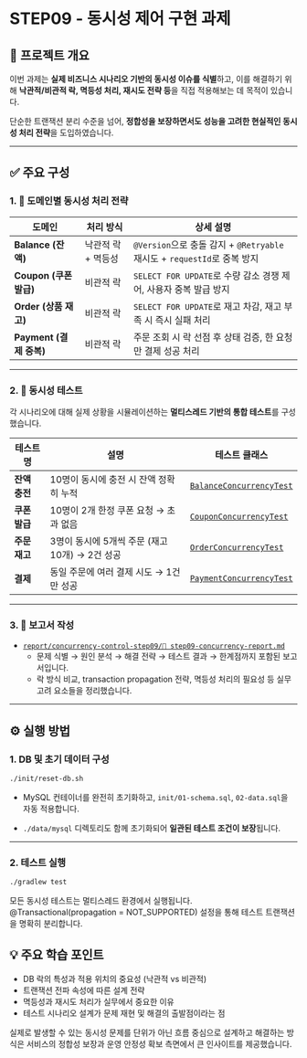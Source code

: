 # **STEP09 - 동시성 제어 구현 과제**

## 📌 프로젝트 개요

이번 과제는 **실제 비즈니스 시나리오 기반의 동시성 이슈를 식별**하고, 이를 해결하기 위해 **낙관적/비관적 락, 멱등성 처리, 재시도 전략 등**을 직접 적용해보는 데 목적이 있습니다.

단순한 트랜잭션 분리 수준을 넘어, **정합성을 보장하면서도 성능을 고려한 현실적인 동시성 처리 전략**을 도입하였습니다.

---

## ✅ 주요 구성

### 1. 🔐 **도메인별 동시성 처리 전략**

| 도메인 | 처리 방식 | 상세 설명 |
| --- | --- | --- |
| **Balance (잔액)** | 낙관적 락 + 멱등성 | `@Version`으로 충돌 감지 + `@Retryable` 재시도 + `requestId`로 중복 방지 |
| **Coupon (쿠폰 발급)** | 비관적 락 | `SELECT FOR UPDATE`로 수량 감소 경쟁 제어, 사용자 중복 발급 방지 |
| **Order (상품 재고)** | 비관적 락 | `SELECT FOR UPDATE`로 재고 차감, 재고 부족 시 즉시 실패 처리 |
| **Payment (결제 중복)** | 비관적 락 | 주문 조회 시 락 선점 후 상태 검증, 한 요청만 결제 성공 처리 |

---

### 2. 🧪 **동시성 테스트**

각 시나리오에 대해 실제 상황을 시뮬레이션하는 **멀티스레드 기반의 통합 테스트**를 구성했습니다.

| 테스트명 | 설명 | 테스트 클래스                                                                                                         |
| --- | --- |-----------------------------------------------------------------------------------------------------------------|
| **잔액 충전** | 10명이 동시에 충전 시 잔액 정확히 누적 | [`BalanceConcurrencyTest`](./src/test/java/kr/hhplus/be/server/application/balance/BalanceConcurrencyTest.java) |
| **쿠폰 발급** | 10명이 2개 한정 쿠폰 요청 → 초과 없음 | [`CouponConcurrencyTest`](./src/test/java/kr/hhplus/be/server/application/coupon/CouponConcurrencyTest.java)    |
| **주문 재고** | 3명이 동시에 5개씩 주문 (재고 10개) → 2건 성공 | [`OrderConcurrencyTest`](./src/test/java/kr/hhplus/be/server/application/order/OrderConcurrencyTest.java)       |
| **결제** | 동일 주문에 여러 결제 시도 → 1건만 성공 | [`PaymentConcurrencyTest`](./src/test/java/kr/hhplus/be/server/application/payment/PaymentConcurrencyTest.java) |

---

### 3. 📃 **보고서 작성**

- [`report/concurrency-control-step09/📝 step09-concurrency-report.md`](./report/concurrency-control-step09/📄%20step09-concurrency-report.md)
  - 문제 식별 → 원인 분석 → 해결 전략 → 테스트 결과 → 한계점까지 포함된 보고서입니다.
  - 락 방식 비교, transaction propagation 전략, 멱등성 처리의 필요성 등 실무 고려 요소들을 정리했습니다.

---

## ⚙️ 실행 방법

### 1. DB 및 초기 데이터 구성

```bash
./init/reset-db.sh
```

- MySQL 컨테이너를 완전히 초기화하고, `init/01-schema.sql`, `02-data.sql`을 자동 적용합니다.

- `./data/mysql` 디렉토리도 함께 초기화되어 **일관된 테스트 조건이 보장**됩니다.

---

### 2. 테스트 실행

```bash
./gradlew test
```

모든 동시성 테스트는 멀티스레드 환경에서 실행됩니다.
@Transactional(propagation = NOT_SUPPORTED) 설정을 통해 테스트 트랜잭션을 명확히 분리합니다.

## 💡 주요 학습 포인트

- DB 락의 특성과 적용 위치의 중요성 (낙관적 vs 비관적)
- 트랜잭션 전파 속성에 따른 설계 전략
- 멱등성과 재시도 처리가 실무에서 중요한 이유
- 테스트 시나리오 설계가 문제 재현 및 해결의 출발점이라는 점

실제로 발생할 수 있는 동시성 문제를 단위가 아닌 흐름 중심으로 설계하고 해결하는 방식은
서비스의 정합성 보장과 운영 안정성 확보 측면에서 큰 인사이트를 제공했습니다.